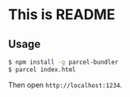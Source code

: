 # This is README

## Usage

```sh
$ npm install -g parcel-bundler
$ parcel index.html
```

Then open `http://localhost:1234`.
